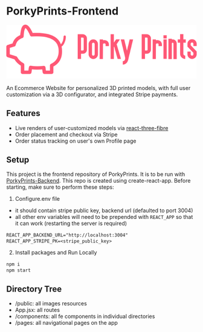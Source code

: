 # PorkyPrints-Frontend

![PorkyPrints](/public/porky_prints_full_pink.svg)

An Ecommerce Website for personalized 3D printed models, with full user customization via a 3D configurator, and integrated Stripe payments.

## Features

- Live renders of user-customized models via [react-three-fibre](https://github.com/pmndrs/react-three-fiber)
- Order placement and checkout via Stripe
- Order status tracking on user's own Profile page

## Setup

This project is the frontend repository of PorkyPrints. It is to be run with [PorkyPrints-Backend](https://github.com/Nyx92/3D-Model-Ecommerce-Backend).
This repo is created using create-react-app. Before starting, make sure to perform these steps:

1. Configure.env file

- it should contain stripe public key, backend url (defaulted to port 3004)
- all other env variables will need to be prepended with `REACT_APP` so that it can work (restarting the server is required)

```
REACT_APP_BACKEND_URL="http://localhost:3004"
REACT_APP_STRIPE_PK=<stripe_public_key>
```

2. Install packages and Run Locally

```
npm i
npm start
```

## Directory Tree

- /public: all images resources
- App.jsx: all routes
- /components: all fe components in individual directories
- /pages: all navigational pages on the app
